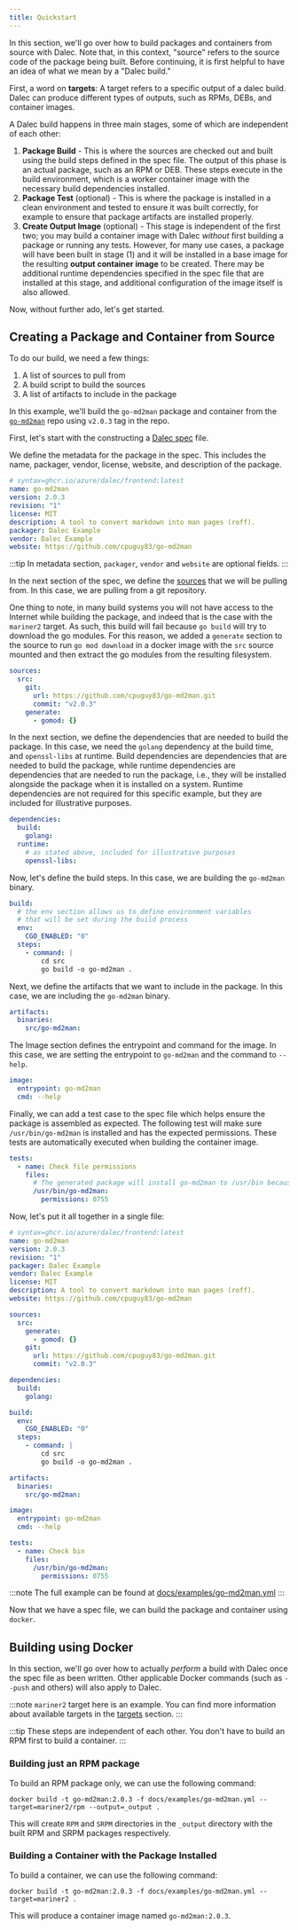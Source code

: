 ```yaml
---
title: Quickstart
---
```


In this section, we'll go over how to build packages and containers from source with Dalec. Note that, in this context, "source" refers to the source code of the package being built. Before continuing, it is first helpful to have an idea of what we mean by a "Dalec build." 

First, a word on **targets**: A target refers to a specific output of a dalec build. Dalec can produce different types of outputs, such as RPMs, DEBs, and container images. 

A Dalec build happens in three main stages, some of which are independent of each other:
1. **Package Build** - This is where the sources are checked out and built using the build steps defined in the spec file. The output of this phase is an actual package, such as an RPM or DEB. These steps execute in the build environment, which is a worker container image with the necessary build dependencies installed.
2. **Package Test** (optional) - This is where the package is installed in a clean environment and tested to ensure it was built correctly, for example to ensure that package artifacts are installed properly. 
3. **Create Output Image** (optional) - This stage is independent of the first two; you may build a container image with Dalec *without* first building a package or running any tests. However, for many use cases, a package will have been built in stage (1) and it will be installed in a base image for the resulting **output container image** to be created. There may be additional runtime dependencies specified in the spec file that are installed at this stage, and additional configuration of the image itself is also allowed. 

Now, without further ado, let's get started.

## Creating a Package and Container from Source

To do our build, we need a few things:

1. A list of sources to pull from
2. A build script to build the sources
3. A list of artifacts to include in the package

In this example, we'll build the `go-md2man` package and container from the [`go-md2man`](https://github.com/cpuguy83/go-md2man) repo using `v2.0.3` tag in the repo.

First, let's start with the constructing a [Dalec spec](spec.md) file.

We define the metadata for the package in the spec. This includes the name, packager, vendor, license, website, and description of the package.

```yaml
# syntax=ghcr.io/azure/dalec/frontend:latest
name: go-md2man
version: 2.0.3
revision: "1"
license: MIT
description: A tool to convert markdown into man pages (roff).
packager: Dalec Example
vendor: Dalec Example
website: https://github.com/cpuguy83/go-md2man
```

:::tip
In metadata section, `packager`, `vendor` and `website` are optional fields.
:::

In the next section of the spec, we define the [sources](sources.md) that we will be pulling from. In this case, we are pulling from a git repository.

One thing to note, in many build systems you will not have access to the Internet while building the package, and indeed that is the case with the `mariner2` target. As such, this build will fail because `go build` will try to download the go modules. For this reason, we added a `generate` section to the source to run `go mod download` in a docker image with the `src` source mounted and then extract the go modules from the resulting filesystem.

```yaml
sources:
  src:
    git:
      url: https://github.com/cpuguy83/go-md2man.git
      commit: "v2.0.3"
    generate:
      - gomod: {}
```

In the next section, we define the dependencies that are needed to build the package. In this case, we need the `golang` dependency at the build time, and `openssl-libs` at runtime. Build dependencies are dependencies that are needed to build the package, while runtime dependencies are dependencies that are needed to run the package, i.e., they will be installed alongside the package when it is installed on a system. Runtime dependencies are not required for this specific example, but they are included for illustrative purposes.

```yaml
dependencies:
  build:
    golang:
  runtime:
    # as stated above, included for illustrative purposes
    openssl-libs:
```

Now, let's define the build steps. In this case, we are building the `go-md2man` binary.

```yaml
build:
  # the env section allows us to define environment variables 
  # that will be set during the build process
  env:
    CGO_ENABLED: "0"
  steps:
    - command: |
        cd src
        go build -o go-md2man .
```

Next, we define the artifacts that we want to include in the package. In this case, we are including the `go-md2man` binary.

```yaml
artifacts:
  binaries:
    src/go-md2man:
```

The Image section defines the entrypoint and command for the image. In this case, we are setting the entrypoint to `go-md2man` and the command to `--help`.

```yaml
image:
  entrypoint: go-md2man
  cmd: --help
```

Finally, we can add a test case to the spec file which helps ensure the package is assembled as expected. The following test will make sure `/usr/bin/go-md2man` is installed and has the expected permissions. These tests are automatically executed when building the container image.

```yaml
tests:
  - name: Check file permissions
    files:
      # The generated package will install go-md2man to /usr/bin because it was listed explicitly as a "binary" artifact
      /usr/bin/go-md2man:
        permissions: 0755
```

Now, let's put it all together in a single file:

```yaml
# syntax=ghcr.io/azure/dalec/frontend:latest
name: go-md2man
version: 2.0.3
revision: "1"
packager: Dalec Example
vendor: Dalec Example
license: MIT
description: A tool to convert markdown into man pages (roff).
website: https://github.com/cpuguy83/go-md2man

sources:
  src:
    generate:
      - gomod: {}
    git:
      url: https://github.com/cpuguy83/go-md2man.git
      commit: "v2.0.3"

dependencies:
  build:
    golang:

build:
  env:
    CGO_ENABLED: "0"
  steps:
    - command: |
        cd src
        go build -o go-md2man .

artifacts:
  binaries:
    src/go-md2man:

image:
  entrypoint: go-md2man
  cmd: --help

tests:
  - name: Check bin
    files:
      /usr/bin/go-md2man:
        permissions: 0755
```

:::note
The full example can be found at [docs/examples/go-md2man.yml](https://github.com/Azure/dalec/blob/main/docs/examples/go-md2man.yml)
:::

Now that we have a spec file, we can build the package and container using `docker`.

## Building using Docker

In this section, we'll go over how to actually *perform* a build with Dalec once the spec file as been written. Other applicable Docker commands (such as `--push` and others) will also apply to Dalec.

:::note
`mariner2` target here is an example. You can find more information about available targets in the [targets](targets.md) section.
:::

:::tip
These steps are independent of each other. You don't have to build an RPM first to build a container.
:::

### Building just an RPM package

To build an RPM package only, we can use the following command:

```shell
docker build -t go-md2man:2.0.3 -f docs/examples/go-md2man.yml --target=mariner2/rpm --output=_output .
```

This will create `RPM` and `SRPM` directories in the `_output` directory with the built RPM and SRPM packages respectively.

### Building a Container with the Package Installed

To build a container, we can use the following command:

```shell
docker build -t go-md2man:2.0.3 -f docs/examples/go-md2man.yml --target=mariner2 .
```

This will produce a container image named `go-md2man:2.0.3`.